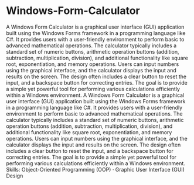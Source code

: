 # Windows-Form-Calculator
A Windows Form Calculator is a graphical user interface (GUI) application built using the Windows Forms framework in a programming language like C#. 
It provides users with a user-friendly environment to perform basic to advanced mathematical operations. 
The calculator typically includes a standard set of numeric buttons, arithmetic operation buttons (addition, subtraction, multiplication, division), 
and additional functionality like square root, exponentiation, and memory operations.
Users can input numbers using the graphical interface, and the calculator displays the input and results on the screen. 
The design often includes a clear button to reset the input, and a backspace button for correcting entries. 
The goal is to provide a simple yet powerful tool for performing various calculations efficiently within a Windows environment.
A Windows Form Calculator is a graphical user interface (GUI) application built using the Windows Forms framework in a programming language like C#.
It provides users with a user-friendly environment to perform basic to advanced mathematical operations. 
The calculator typically includes a standard set of numeric buttons, arithmetic operation buttons 
(addition, subtraction, multiplication, division), and additional functionality like square root, exponentiation, and memory operations. 
Users can input numbers using the graphical interface, and the calculator displays the input and results on the screen. 
The design often includes a clear button to reset the input, and a backspace button for correcting entries. 
The goal is to provide a simple yet powerful tool for performing various calculations efficiently within a Windows environment.
Skills: Object-Oriented Programming (OOP) · Graphic User Interface (GUI) Design
